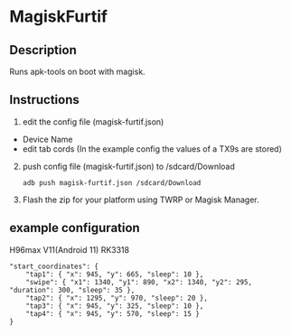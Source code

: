 # MagiskFurtif

## Description

Runs apk-tools on boot with magisk. 

## Instructions

1. edit the config file (magisk-furtif.json)
 - Device Name
 - edit tab cords (In the example config the values ​​of a TX9s are stored)

2. push config file (magisk-furtif.json) to /sdcard/Download

   ```adb push magisk-furtif.json /sdcard/Download```

4. Flash the zip for your platform using TWRP or Magisk Manager.

## example configuration

H96max V11(Android 11) RK3318

    "start_coordinates": {
        "tap1": { "x": 945, "y": 665, "sleep": 10 },
        "swipe": { "x1": 1340, "y1": 890, "x2": 1340, "y2": 295, "duration": 300, "sleep": 35 },
        "tap2": { "x": 1295, "y": 970, "sleep": 20 },
        "tap3": { "x": 945, "y": 325, "sleep": 10 },
        "tap4": { "x": 945, "y": 570, "sleep": 15 }
    }
